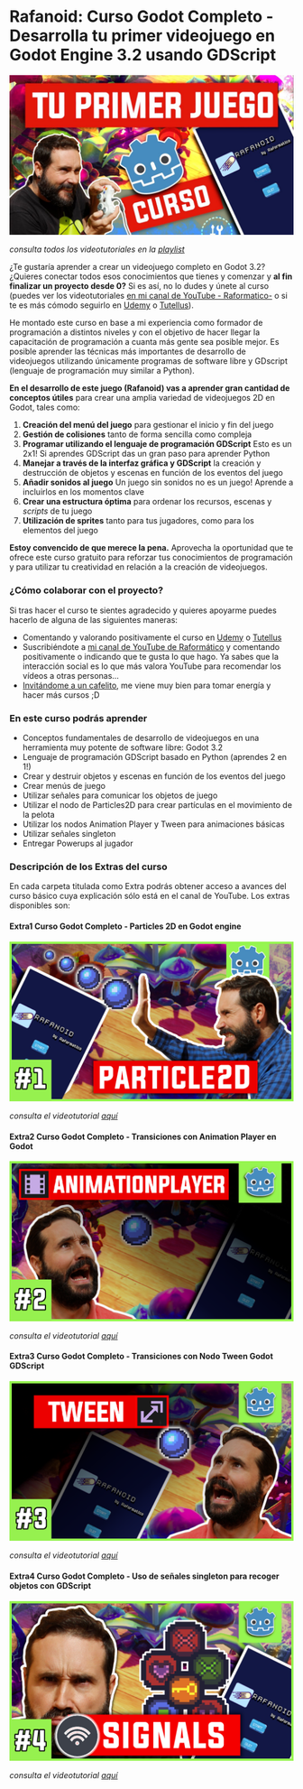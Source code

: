 # Rafanoid: Curso Godot Completo - Desarrolla tu primer videojuego en Godot Engine 3.2 usando GDScript

![Rafanoid Curso Godot Completo](Thumbnails\CursoGodot.jpg)

*consulta todos los videotutoriales en la [playlist](https://www.youtube.com/watch?v=1wSwA1cYzIA&list=PLpdhBEtT9SDn2_tc1G8cZHHUhywJxLFU3)*

¿Te gustaría aprender a crear un videojuego completo en Godot 3.2? ¿Quieres conectar todos esos conocimientos que tienes y comenzar y **al fin finalizar un proyecto desde 0?** Si es así, no lo dudes y únete al curso (puedes ver los videotutoriales [en mi canal de YouTube - Raformatico-](https://www.youtube.com/c/raformatico) o si te es más cómodo seguirlo en [Udemy](https://www.udemy.com/course/godot-3-primer-videojuego/) o [Tutellus](https://www.tutellus.com/tecnologia/videojuegos/haz-tu-primer-videojuego-con-godot-32-30039)).

He montado este curso en base a mi experiencia como formador de programación a distintos niveles y con el objetivo de hacer llegar la capacitación de programación a cuanta más gente sea posible mejor. Es posible aprender las técnicas más importantes de desarrollo de videojuegos utilizando únicamente programas de software libre y GDscript (lenguaje de programación muy similar a Python).

**En el desarrollo de este juego (Rafanoid) vas a aprender gran cantidad de conceptos útiles** para crear una amplia variedad de videojuegos 2D en Godot, tales como:

1. **Creación del menú del juego** para gestionar el inicio y fin del juego
2. **Gestión de colisiones** tanto de forma sencilla como compleja
3. **Programar utilizando el lenguaje de programación GDScript** Esto es un 2x1! Si aprendes GDScript das un gran paso para aprender Python
4. **Manejar a través de la interfaz gráfica y GDScript** la creación y destrucción de objetos y escenas en función de los eventos del juego
5. **Añadir sonidos al juego** Un juego sin sonidos no es un juego! Aprende a incluirlos en los momentos clave
6. **Crear una estructura óptima** para ordenar los recursos, escenas y *scripts* de tu juego
7. **Utilización de sprites** tanto para tus jugadores, como para los elementos del juego

**Estoy convencido de que merece la pena.** Aprovecha la oportunidad que te ofrece este curso gratuito para reforzar tus conocimientos de programación y para utilizar tu creatividad en relación a la creación de videojuegos.

### ¿Cómo colaborar con el proyecto?

Si tras hacer el curso te sientes agradecido y quieres apoyarme puedes hacerlo de alguna de las siguientes maneras:

- Comentando y valorando positivamente el curso en [Udemy](https://www.udemy.com/course/godot-3-primer-videojuego/) o [Tutellus](https://www.tutellus.com/tecnologia/videojuegos/haz-tu-primer-videojuego-con-godot-32-30039)
- Suscribiéndote a [mi canal de YouTube de Raformático](https://www.youtube.com/c/raformatico) y comentando positivamente o indicando que te gusta lo que hago. Ya sabes que la interacción social es lo que más valora YouTube para recomendar los vídeos a otras personas...
- [Invitándome a un cafelito](https://www.buymeacoffee.com/raformatico), me viene muy bien para tomar energía y hacer más cursos ;D

### En este curso podrás aprender

- Conceptos fundamentales de desarrollo de videojuegos en una herramienta muy potente de software libre: Godot 3.2
- Lenguaje de programación GDScript basado en Python (aprendes 2 en 1!)
- Crear y destruir objetos y escenas en función de los eventos del juego
- Crear menús de juego
- Utilizar señales para comunicar los objetos de juego
- Utilizar el nodo de Particles2D para crear partículas en el movimiento de la pelota
- Utilizar los nodos Animation Player y Tween para animaciones básicas
- Utilizar señales singleton
- Entregar Powerups al jugador

### Descripción de los Extras del curso

En cada carpeta titulada como Extra podrás obtener acceso a avances del curso básico cuya explicación sólo está en el canal de YouTube. Los extras disponibles son:

#### Extra1 Curso Godot Completo - Particles 2D en Godot engine

![Extra1 Curso Godot Completo - Particles 2D en Godot engine](Thumbnails\extra1.png)

*consulta el videotutorial [aquí](https://www.youtube.com/watch?v=sQ_NhtFkv4M)*

#### Extra2 Curso Godot Completo - Transiciones con Animation Player en Godot

![Extra2 Curso Godot Completo - Transiciones con Animation Player en Godot](Thumbnails\extra2.png)

*consulta el videotutorial [aquí](https://www.youtube.com/watch?v=cd3kvIf8AoQ)*

#### Extra3 Curso Godot Completo - Transiciones con Nodo Tween Godot GDScript

![Extra3 Curso Godot Completo - Transiciones con Nodo Tween Godot GDScript](Thumbnails\extra3.png)

*consulta el videotutorial [aquí](https://www.youtube.com/watch?v=dbw8pEnJChQ)*

#### Extra4 Curso Godot Completo - Uso de señales singleton para recoger objetos con GDScript

![Extra4 Curso Godot Completo - Uso de señales singleton para recoger objetos con GDScript](Thumbnails\extra4.png)

*consulta el videotutorial [aquí](https://www.youtube.com/watch?v=Mo6sbDlk0nQ)*